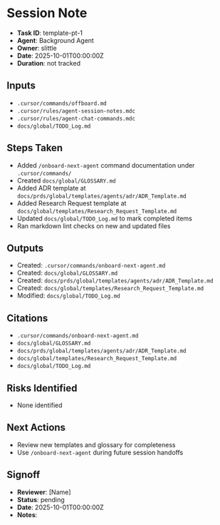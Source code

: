 # Session Note

- **Task ID**: template-pt-1
- **Agent**: Background Agent
- **Owner**: slittle
- **Date**: 2025-10-01T00:00:00Z
- **Duration**: not tracked

## Inputs

- `.cursor/commands/offboard.md`
- `.cursor/rules/agent-session-notes.mdc`
- `.cursor/rules/agent-chat-commands.mdc`
- `docs/global/TODO_Log.md`

## Steps Taken

- Added `/onboard-next-agent` command documentation under `.cursor/commands/`
- Created `docs/global/GLOSSARY.md`
- Added ADR template at `docs/prds/global/templates/agents/adr/ADR_Template.md`
- Added Research Request template at `docs/global/templates/Research_Request_Template.md`
- Updated `docs/global/TODO_Log.md` to mark completed items
- Ran markdown lint checks on new and updated files

## Outputs

- Created: `.cursor/commands/onboard-next-agent.md`
- Created: `docs/global/GLOSSARY.md`
- Created: `docs/prds/global/templates/agents/adr/ADR_Template.md`
- Created: `docs/global/templates/Research_Request_Template.md`
- Modified: `docs/global/TODO_Log.md`

## Citations

- `.cursor/commands/onboard-next-agent.md`
- `docs/global/GLOSSARY.md`
- `docs/prds/global/templates/agents/adr/ADR_Template.md`
- `docs/global/templates/Research_Request_Template.md`
- `docs/global/TODO_Log.md`

## Risks Identified

- None identified

## Next Actions

- Review new templates and glossary for completeness
- Use `/onboard-next-agent` during future session handoffs

## Signoff

- **Reviewer**: [Name]
- **Status**: pending
- **Date**: 2025-10-01T00:00:00Z
- **Notes**:
